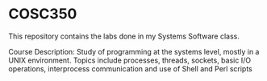 # COSC350
This repository contains the labs done in my Systems Software class.

Course Description:
Study of programming at the systems level, mostly in a UNIX environment. Topics include processes, threads, sockets, basic I/O operations, interprocess communication and use of Shell and Perl scripts
